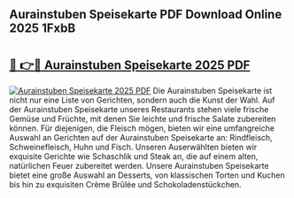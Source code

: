 ## Aurainstuben Speisekarte PDF Download Online 2025 1FxbB

# <h2><a href="http://gc9z92.nevu.top/?p=Aurainstuben+Speisekarte">🔗 👉🔴 Aurainstuben Speisekarte 2025 PDF</a></h2>

[![Aurainstuben Speisekarte 2025 PDF](https://i.imgur.com/dBaPXMq.png)](http://gc9z92.nevu.top/?p=Aurainstuben+Speisekarte)
Die Aurainstuben Speisekarte ist nicht nur eine Liste von Gerichten, sondern auch die Kunst der Wahl. Auf der Aurainstuben Speisekarte unseres Restaurants stehen viele frische Gemüse und Früchte, mit denen Sie leichte und frische Salate zubereiten können. Für diejenigen, die Fleisch mögen, bieten wir eine umfangreiche Auswahl an Gerichten auf der Aurainstuben Speisekarte an: Rindfleisch, Schweinefleisch, Huhn und Fisch. Unseren Auserwählten bieten wir exquisite Gerichte wie Schaschlik und Steak an, die auf einem alten, natürlichen Feuer zubereitet werden. Unsere Aurainstuben Speisekarte bietet eine große Auswahl an Desserts, von klassischen Torten und Kuchen bis hin zu exquisiten Crème Brûlée und Schokoladenstückchen.
